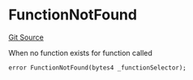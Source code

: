 # FunctionNotFound
[Git Source](https://github.com/thrackle-io/rules-protocol/blob/4f7789968960e18493ff0b85b09856f12969daac/src/economic/ruleProcessor/RuleProcessorDiamond.sol)

When no function exists for function called


```solidity
error FunctionNotFound(bytes4 _functionSelector);
```

